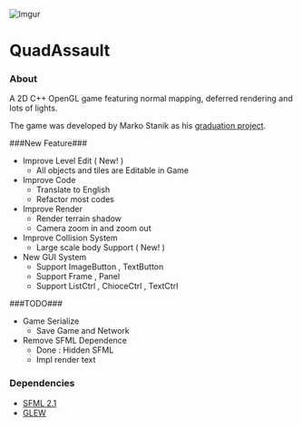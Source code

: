 ![Imgur](http://i.imgur.com/vDTZ6FK.png)

QuadAssault
===========
### About ###
A 2D C++ OpenGL game featuring normal mapping, deferred rendering and lots of lights. 

The game was developed by Marko Stanik as his [graduation project](http://staniks.blogspot.com/2012/06/releasing-graduation-project-source.html).

###New Feature###
* Improve Level Edit ( New! )
  - All objects and tiles are Editable in Game
* Improve Code 
  - Translate to English 
  - Refactor most codes
* Improve Render
  - Render terrain shadow 
  - Camera zoom in and zoom out
* Improve Collision System
  - Large scale body Support ( New! )
* New GUI System
  - Support ImageButton , TextButton 
  - Support Frame , Panel
  - Support ListCtrl , ChioceCtrl , TextCtrl

###TODO###
* Game Serialize 
  - Save Game and Network 
* Remove SFML Dependence 
  - Done : Hidden SFML
  - Impl render text

### Dependencies ###
* [SFML 2.1](http://sfml-dev.org/download/sfml/2.1/)
* [GLEW](http://glew.sourceforge.net/)
